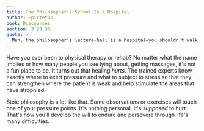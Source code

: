 ```yaml
---
title: The Philosopher's School Is a Hospital
author: Epictetus
book: Discourses
section: 3.23.30
quote: >
  Men, the philosopher's lecture-hall is a hospital—you shouldn't walk out of it feeling pleasure, but pain, for you aren't well when you enter it.
---
```


Have you ever been to physical therapy or rehab? No matter what the name implies or how many people you see lying about, getting massages, it's not a fun place to be. It turns out that healing _hurts_. The trained experts know exactly where to exert pressure and what to subject to stress so that they can strengthen where the patient is weak and help stimulate the areas that have atrophied.

Stoic philosophy is a lot like that. Some observations or exercises will touch one of your pressure points. It's nothing personal. It's _supposed_ to hurt. That's how you'll develop the will to endure and persevere through life's many difficulties.
